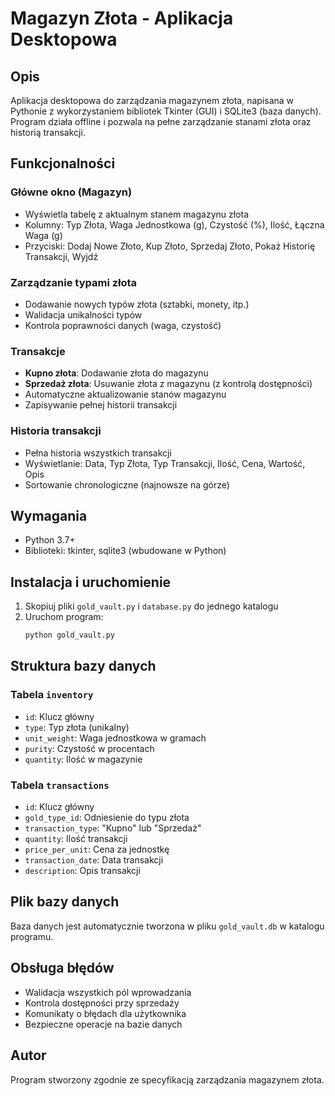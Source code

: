 # Magazyn Złota - Aplikacja Desktopowa

## Opis
Aplikacja desktopowa do zarządzania magazynem złota, napisana w Pythonie z wykorzystaniem bibliotek Tkinter (GUI) i SQLite3 (baza danych). Program działa offline i pozwala na pełne zarządzanie stanami złota oraz historią transakcji.

## Funkcjonalności

### Główne okno (Magazyn)
- Wyświetla tabelę z aktualnym stanem magazynu złota
- Kolumny: Typ Złota, Waga Jednostkowa (g), Czystość (%), Ilość, Łączna Waga (g)
- Przyciski: Dodaj Nowe Złoto, Kup Złoto, Sprzedaj Złoto, Pokaż Historię Transakcji, Wyjdź

### Zarządzanie typami złota
- Dodawanie nowych typów złota (sztabki, monety, itp.)
- Walidacja unikalności typów
- Kontrola poprawności danych (waga, czystość)

### Transakcje
- **Kupno złota**: Dodawanie złota do magazynu
- **Sprzedaż złota**: Usuwanie złota z magazynu (z kontrolą dostępności)
- Automatyczne aktualizowanie stanów magazynu
- Zapisywanie pełnej historii transakcji

### Historia transakcji
- Pełna historia wszystkich transakcji
- Wyświetlanie: Data, Typ Złota, Typ Transakcji, Ilość, Cena, Wartość, Opis
- Sortowanie chronologiczne (najnowsze na górze)

## Wymagania
- Python 3.7+
- Biblioteki: tkinter, sqlite3 (wbudowane w Python)

## Instalacja i uruchomienie

1. Skopiuj pliki `gold_vault.py` i `database.py` do jednego katalogu
2. Uruchom program:
   ```bash
   python gold_vault.py
   ```

## Struktura bazy danych

### Tabela `inventory`
- `id`: Klucz główny
- `type`: Typ złota (unikalny)
- `unit_weight`: Waga jednostkowa w gramach
- `purity`: Czystość w procentach
- `quantity`: Ilość w magazynie

### Tabela `transactions`
- `id`: Klucz główny
- `gold_type_id`: Odniesienie do typu złota
- `transaction_type`: "Kupno" lub "Sprzedaż"
- `quantity`: Ilość transakcji
- `price_per_unit`: Cena za jednostkę
- `transaction_date`: Data transakcji
- `description`: Opis transakcji

## Plik bazy danych
Baza danych jest automatycznie tworzona w pliku `gold_vault.db` w katalogu programu.

## Obsługa błędów
- Walidacja wszystkich pól wprowadzania
- Kontrola dostępności przy sprzedaży
- Komunikaty o błędach dla użytkownika
- Bezpieczne operacje na bazie danych

## Autor
Program stworzony zgodnie ze specyfikacją zarządzania magazynem złota.
